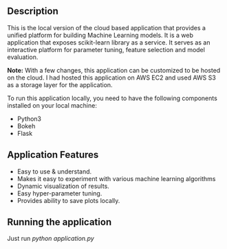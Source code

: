 <h2> Description </h2>

This is the local version of the cloud based application that provides a unified platform for building Machine Learning models. It is a web application that exposes scikit-learn library as a service. It serves as an interactive platform for parameter tuning, feature selection and model evaluation.

<b>Note:</b> With a few changes, this application can be customized to be hosted on the cloud. I had hosted this application on AWS EC2 and used AWS S3 as a storage layer for the application.

To run this application locally, you need to have the following components installed on your local machine:
<ul>
  <li>Python3</li>
  <li>Bokeh</li>
  <li>Flask</li>
</ul>

<h2>Application Features</h1>

<ul>
  <li>Easy to use & understand.
</li>
  <li>Makes it easy to experiment with various machine learning algorithms
</li>
  <li>Dynamic visualization of results.
</li>
  <li>Easy hyper-parameter tuning.
  </li>
  <li>Provides ability to save plots locally.
  </li>
  
</ul>



<h2>Running the application</h2>

Just run <i>python application.py</i>
